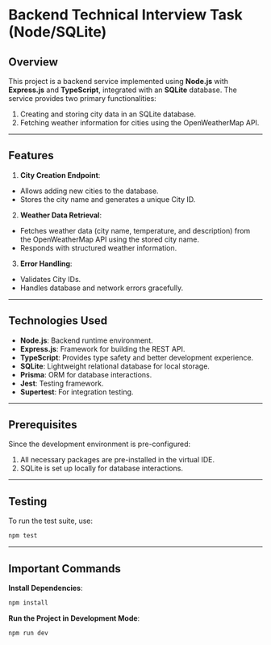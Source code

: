 # Backend Technical Interview Task (Node/SQLite)

## Overview
This project is a backend service implemented using **Node.js** with **Express.js** and **TypeScript**, integrated with an **SQLite** database. The service provides two primary functionalities:
1. Creating and storing city data in an SQLite database.
2. Fetching weather information for cities using the OpenWeatherMap API.

---

## Features
1. **City Creation Endpoint**:
  - Allows adding new cities to the database.
  - Stores the city name and generates a unique City ID.

2. **Weather Data Retrieval**:
  - Fetches weather data (city name, temperature, and description) from the OpenWeatherMap API using the stored city name.
  - Responds with structured weather information.

3. **Error Handling**:
  - Validates City IDs.
  - Handles database and network errors gracefully.

---

## Technologies Used
- **Node.js**: Backend runtime environment.
- **Express.js**: Framework for building the REST API.
- **TypeScript**: Provides type safety and better development experience.
- **SQLite**: Lightweight relational database for local storage.
- **Prisma**: ORM for database interactions.
- **Jest**: Testing framework.
- **Supertest**: For integration testing.

---

## Prerequisites
Since the development environment is pre-configured:
1. All necessary packages are pre-installed in the virtual IDE.
2. SQLite is set up locally for database interactions.

---

## Testing
To run the test suite, use:

```bash
npm test
```

---

## Important Commands

**Install Dependencies**:
```bash
npm install
```

**Run the Project in Development Mode**:
```bash
npm run dev
```